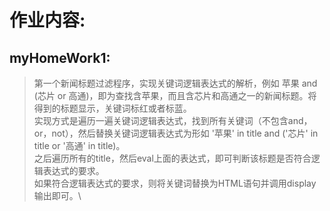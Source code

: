 作业内容:
============================

myHomeWork1:
---------------------
>第一个新闻标题过滤程序，实现关键词逻辑表达式的解析，例如 苹果 and (芯片 or 高通)，即为查找含苹果，而且含芯片和高通之一的新闻标题。将得到的标题显示，关键词标红或者标蓝。\
>实现方式是遍历一遍关键词逻辑表达式，找到所有关键词（不包含and，or，not），然后替换关键词逻辑表达式为形如 '苹果' in title and ('芯片' in title or '高通' in title)。\
>之后遍历所有的title，然后eval上面的表达式，即可判断该标题是否符合逻辑表达式的要求。\
>如果符合逻辑表达式的要求，则将关键词替换为HTML语句并调用display输出即可。\
